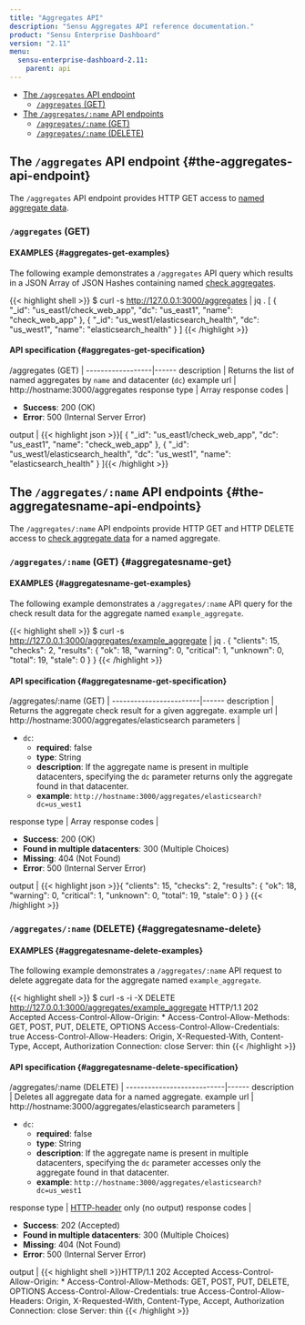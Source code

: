 ```yaml
---
title: "Aggregates API"
description: "Sensu Aggregates API reference documentation."
product: "Sensu Enterprise Dashboard"
version: "2.11"
menu:
  sensu-enterprise-dashboard-2.11:
    parent: api
---
```


- [The `/aggregates` API endpoint](#the-aggregates-api-endpoint)
  - [`/aggregates` (GET)](#aggregates-get)
- [The `/aggregates/:name` API endpoints](#the-aggregatesname-api-endpoints)
  - [`/aggregates/:name` (GET)](#aggregatesname-get)
  - [`/aggregates/:name` (DELETE)](#aggregatesname-delete)

## The `/aggregates` API endpoint {#the-aggregates-api-endpoint}

The `/aggregates` API endpoint provides HTTP GET access to [named aggregate
data][1].

### `/aggregates` (GET)

#### EXAMPLES {#aggregates-get-examples}

The following example demonstrates a `/aggregates` API query which results in a
JSON Array of JSON Hashes containing named [check aggregates][1].

{{< highlight shell >}}
$ curl -s http://127.0.0.1:3000/aggregates | jq .
[
  {
    "_id": "us_east1/check_web_app",
    "dc": "us_east1",
    "name": "check_web_app"
  },
  {
    "_id": "us_west1/elasticsearch_health",
    "dc": "us_west1",
    "name": "elasticsearch_health"
  }
]
{{< /highlight >}}

#### API specification {#aggregates-get-specification}

/aggregates (GET) | 
------------------|------
description       | Returns the list of named aggregates by `name` and datacenter (`dc`)
example url       | http://hostname:3000/aggregates
response type     | Array
response codes    | <ul><li>**Success**: 200 (OK)</li><li>**Error**: 500 (Internal Server Error)</li></ul>
output            | {{< highlight json >}}[
  {
    "_id": "us_east1/check_web_app",
    "dc": "us_east1",
    "name": "check_web_app"
  },
  {
    "_id": "us_west1/elasticsearch_health",
    "dc": "us_west1",
    "name": "elasticsearch_health"
  }
]{{< /highlight >}}

## The `/aggregates/:name` API endpoints {#the-aggregatesname-api-endpoints}

The `/aggregates/:name` API endpoints provide HTTP GET and HTTP DELETE access
to [check aggregate data][1] for a named aggregate.

### `/aggregates/:name` (GET) {#aggregatesname-get}

#### EXAMPLES {#aggregatesname-get-examples}

The following example demonstrates a `/aggregates/:name` API query for the
check result data for the aggregate named `example_aggregate`.

{{< highlight shell >}}
$ curl -s http://127.0.0.1:3000/aggregates/example_aggregate | jq .
{
  "clients": 15,
  "checks": 2,
  "results": {
    "ok": 18,
    "warning": 0,
    "critical": 1,
    "unknown": 0,
    "total": 19,
    "stale": 0
  }
}
{{< /highlight >}}

#### API specification {#aggregatesname-get-specification}

/aggregates/:name (GET) | 
------------------------|------
description             | Returns the aggregate check result for a given aggregate.
example url             | http://hostname:3000/aggregates/elasticsearch
parameters              | <ul><li>`dc`:<ul><li>**required**: false</li><li>**type**: String</li><li>**description**: If the aggregate name is present in multiple datacenters, specifying the `dc` parameter returns only the aggregate found in that datacenter.</li><li>**example**: `http://hostname:3000/aggregates/elasticsearch?dc=us_west1`</li></ul></li></ul>
response type           | Array
response codes          | <ul><li>**Success**: 200 (OK)</li><li>**Found in multiple datacenters**: 300 (Multiple Choices)</li><li>**Missing**: 404 (Not Found)</li><li>**Error**: 500 (Internal Server Error)</li></ul>
output                  | {{< highlight json >}}{
  "clients": 15,
  "checks": 2,
  "results": {
    "ok": 18,
    "warning": 0,
    "critical": 1,
    "unknown": 0,
    "total": 19,
    "stale": 0
  }
}
{{< /highlight >}}

### `/aggregates/:name` (DELETE) {#aggregatesname-delete}

#### EXAMPLES {#aggregatesname-delete-examples}

The following example demonstrates a `/aggregates/:name` API request to delete
aggregate data for the aggregate named `example_aggregate`.

{{< highlight shell >}}
$ curl -s -i -X DELETE http://127.0.0.1:3000/aggregates/example_aggregate
HTTP/1.1 202 Accepted
Access-Control-Allow-Origin: *
Access-Control-Allow-Methods: GET, POST, PUT, DELETE, OPTIONS
Access-Control-Allow-Credentials: true
Access-Control-Allow-Headers: Origin, X-Requested-With, Content-Type, Accept, Authorization
Connection: close
Server: thin
{{< /highlight >}}

#### API specification {#aggregatesname-delete-specification}

/aggregates/:name (DELETE) | 
---------------------------|------
description                | Deletes all aggregate data for a named aggregate.
example url                | http://hostname:3000/aggregates/elasticsearch
parameters              | <ul><li>`dc`:<ul><li>**required**: false</li><li>**type**: String</li><li>**description**: If the aggregate name is present in multiple datacenters, specifying the `dc` parameter accesses only the aggregate found in that datacenter.</li><li>**example**: `http://hostname:3000/aggregates/elasticsearch?dc=us_west1`</li></ul></li></ul>
response type              | [HTTP-header][3] only (no output)
response codes             | <ul><li>**Success**: 202 (Accepted)</li><li>**Found in multiple datacenters**: 300 (Multiple Choices)</li><li>**Missing**: 404 (Not Found)</li><li>**Error**: 500 (Internal Server Error)</li></ul>
output                     | {{< highlight shell >}}HTTP/1.1 202 Accepted
Access-Control-Allow-Origin: *
Access-Control-Allow-Methods: GET, POST, PUT, DELETE, OPTIONS
Access-Control-Allow-Credentials: true
Access-Control-Allow-Headers: Origin, X-Requested-With, Content-Type, Accept, Authorization
Connection: close
Server: thin
{{< /highlight >}}

[1]:  /sensu-core/latest/reference/aggregates
[3]:  https://www.w3.org/Protocols/rfc2616/rfc2616-sec14.html
